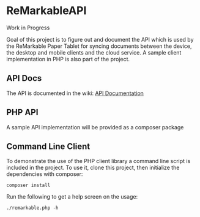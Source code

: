# ReMarkableAPI

Work in Progress

Goal of this project is to figure out and document the API which is used by the ReMarkable Paper Tablet for syncing documents between the device, the desktop and mobile clients and the cloud service. A sample client implementation in PHP is also part of the project.

## API Docs

The API is documented in the wiki: [API Documentation](https://github.com/splitbrain/ReMarkableAPI/wiki)

## PHP API

A sample API implementation will be provided as a composer package

## Command Line Client

To demonstrate the use of the PHP client library a command line script is included in the project. To use it, clone this project, then initialize the dependencies with composer:

    composer install

Run the following to get a help screen on the usage:

    ./remarkable.php -h

